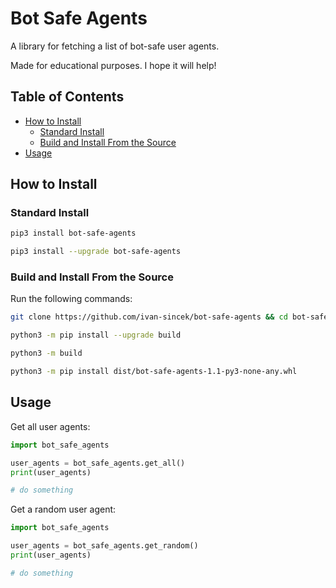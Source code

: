 # Bot Safe Agents

A library for fetching a list of bot-safe user agents.

Made for educational purposes. I hope it will help!

## Table of Contents

* [How to Install](#how-to-install)
	* [Standard Install](#standard-install)
	* [Build and Install From the Source](#build-and-install-from-the-source)
* [Usage](#usage)

## How to Install

### Standard Install

```bash
pip3 install bot-safe-agents

pip3 install --upgrade bot-safe-agents
```

### Build and Install From the Source

Run the following commands:

```bash
git clone https://github.com/ivan-sincek/bot-safe-agents && cd bot-safe-agents

python3 -m pip install --upgrade build

python3 -m build

python3 -m pip install dist/bot-safe-agents-1.1-py3-none-any.whl
```

## Usage

Get all user agents:

```python
import bot_safe_agents

user_agents = bot_safe_agents.get_all()
print(user_agents)

# do something
```

Get a random user agent:

```python
import bot_safe_agents

user_agents = bot_safe_agents.get_random()
print(user_agents)

# do something
```
